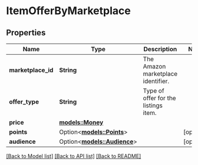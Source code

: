 # ItemOfferByMarketplace

## Properties

Name | Type | Description | Notes
------------ | ------------- | ------------- | -------------
**marketplace_id** | **String** | The Amazon marketplace identifier. | 
**offer_type** | **String** | Type of offer for the listings item. | 
**price** | [**models::Money**](Money.md) |  | 
**points** | Option<[**models::Points**](Points.md)> |  | [optional]
**audience** | Option<[**models::Audience**](Audience.md)> |  | [optional]

[[Back to Model list]](../README.md#documentation-for-models) [[Back to API list]](../README.md#documentation-for-api-endpoints) [[Back to README]](../README.md)


